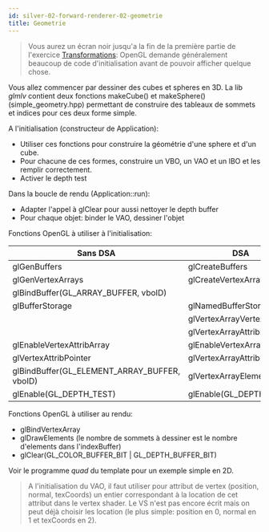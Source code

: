 ```yaml
---
id: silver-02-forward-renderer-02-geometrie
title: Geometrie
---
```


> Vous aurez un écran noir jusqu'a la fin de la première partie de l'exercice [Transformations](/02-forward-shading/transformations/): OpenGL demande généralement beaucoup de code d'initialisation avant de pouvoir afficher quelque chose.

Vous allez commencer par dessiner des cubes et spheres en 3D. La lib *glmlv* contient deux fonctions makeCube() et makeSphere() (simple_geometry.hpp) permettant de construire des tableaux de sommets et indices pour ces deux forme simple.

A l'initialisation (constructeur de Application):

- Utiliser ces fonctions pour construire la géométrie d'une sphere et d'un cube.
- Pour chacune de ces formes, construire un VBO, un VAO et un IBO et les remplir correctement.
- Activer le depth test

Dans la boucle de rendu (Application::run):

- Adapter l'appel à glClear pour aussi nettoyer le depth buffer
- Pour chaque objet: binder le VAO, dessiner l'objet

Fonctions OpenGL à utiliser à l'initialisation:

| Sans DSA                             | DSA |
| ------------------------------------ | ----------- |
| glGenBuffers                         | glCreateBuffers |
| glGenVertexArrays                    | glCreateVertexArrays |
| glBindBuffer(GL_ARRAY_BUFFER, vboID) |
| glBufferStorage                      | glNamedBufferStorage |
|                                      | glVertexArrayVertexBuffer |
|                                      | glVertexArrayAttribBinding |
| glEnableVertexAttribArray            | glEnableVertexArrayAttrib |
| glVertexAttribPointer                | glVertexArrayAttribFormat |
| glBindBuffer(GL_ELEMENT_ARRAY_BUFFER, vboID) | glVertexArrayElementBuffer |
| glEnable(GL_DEPTH_TEST)              | glEnable(GL_DEPTH_TEST) |

Fonctions OpenGL à utiliser au rendu:

- glBindVertexArray
- glDrawElements (le nombre de sommets à dessiner est le nombre d'elements dans l'indexBuffer)
- glClear(GL_COLOR_BUFFER_BIT | GL_DEPTH_BUFFER_BIT)

Voir le programme *quad* du template pour un exemple simple en 2D.

> A l'initialisation du VAO, il faut utiliser pour attribut de vertex (position, normal, texCoords) un entier correspondant à la location de cet attribut dans le vertex shader.
Le VS n'est pas encore écrit mais on peut déjà choisir les location (le plus simple: position en 0, normal en 1 et texCoords en 2).